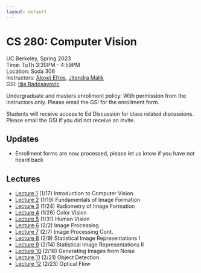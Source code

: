 ```yaml
---
layout: default
---
```


# CS 280: Computer Vision

UC Berkeley, Spring 2023  
Time: TuTh 3:30PM - 4:59PM  
Location: Soda 306  
Instructors: [Alexei Efros](https://people.eecs.berkeley.edu/~efros), [Jitendra Malik](https://people.eecs.berkeley.edu/~malik)  
GSI: [Ilija Radosavovic](https://people.eecs.berkeley.edu/~ilija)

Undergraduate and masters enrollment policy: With permission from the instructors only. Please email the GSI for the enrollment form.

Students will receive access to Ed Discussion for class related discussions. Please email the GSI if you did not receive an invite.

## Updates

* Enrollment forms are now processed, please let us know if you have not heard back

## Lectures

* [Lecture 1](https://www.dropbox.com/s/sm0zvz29kyce8yc/malik-280-lec0.pdf?dl=0) (1/17) Introduction to Computer Vision
* [Lecture 2](https://www.dropbox.com/s/tgv45wu1lrmqvnc/PerspectiveProjection%202023.pdf?dl=0) (1/19) Fundamentals of Image Formation
* [Lecture 3](https://www.dropbox.com/s/a6s9hpacwu83f0l/malik-280-lec2.pdf?dl=0) (1/24) Radiometry of Image Formation
* [Lecture 4](https://www.dropbox.com/s/3tfyn1sflnewbpk/malik-280-lec3.pdf?dl=0) (1/26) Color Vision
* [Lecture 5](https://www.dropbox.com/s/ryd68lyd9yhiiho/malik-280-lec4.pdf?dl=0) (1/31) Human Vision
* [Lecture 6](https://www.dropbox.com/s/2i24cfumd8c3z19/2023%20Image%20Processing.pdf?dl=0) (2/2) Image Processing
* [Lecture 7](https://www.dropbox.com/s/2i24cfumd8c3z19/2023%20Image%20Processing.pdf?dl=0) (2/7) Image Processing Cont.
* [Lecture 8](https://www.dropbox.com/s/xgj7vwe5n10gd8k/2023%20-%20Statistical%20Image%20Representations.pdf?dl=0) (2/9) Statistical Image Representations I
* [Lecture 9](https://www.dropbox.com/s/nkjepq5ay6yxr3o/Sequence%20Models.pdf?dl=0) (2/14) Statistical Image Representations II
* [Lecture 10](https://www.dropbox.com/s/hq0ojohvehcuirh/GenerativeModels.pdf?dl=0) (2/16) Generating Images from Noise
* [Lecture 11](https://www.dropbox.com/s/u6c13ijcdnq6f87/ilija-280-detection.pdf?dl=0) (2/21) Object Detection
* [Lecture 12](https://www.dropbox.com/s/0ou6b3gfiu9bby7/flow.pdf?dl=0) (2/23) Optical Flow
